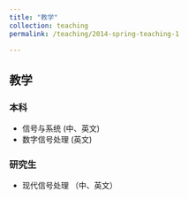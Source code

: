 ```yaml
---
title: "教学"
collection: teaching
permalink: /teaching/2014-spring-teaching-1
 
---
```


## 教学
### 本科
- 信号与系统 (中、英文)
- 数字信号处理 (英文)
### 研究生
- 现代信号处理 （中、英文）
